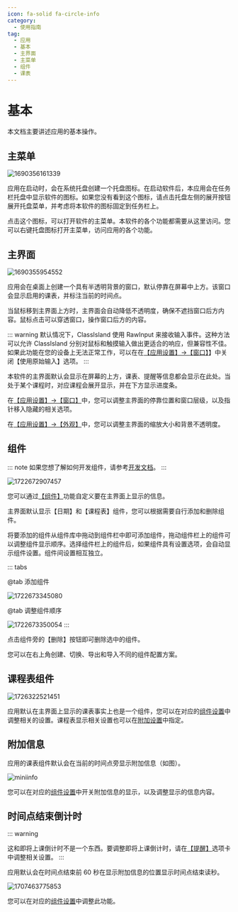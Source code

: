 ```yaml
---
icon: fa-solid fa-circle-info
category:
  - 使用指南
tag:
  - 应用
  - 基本
  - 主界面
  - 主菜单
  - 组件
  - 课表
---
```


# 基本

本文档主要讲述应用的基本操作。

## 主菜单

![1690356161339](image/basic/1690356161339.png)

应用在启动时，会在系统托盘创建一个托盘图标。在启动软件后，本应用会在任务栏托盘中显示软件的图标。如果您没有看到这个图标，请点击托盘左侧的展开按钮展开托盘菜单，并考虑将本软件的图标固定到任务栏上。

点击这个图标，可以打开软件的主菜单。本软件的各个功能都需要从这里访问。您可以右键托盘图标打开主菜单，访问应用的各个功能。

## 主界面

![1690355954552](image/basic/1690355954552.png)

应用会在桌面上创建一个具有半透明背景的窗口，默认停靠在屏幕中上方。该窗口会显示启用的课表，并标注当前的时间点。

当鼠标移到主界面上方时，主界面会自动降低不透明度，确保不遮挡窗口后方内容。鼠标点击可以穿透窗口，操作窗口后方的内容。

::: warning
默认情况下，ClassIsland 使用 RawInput 来接收输入事件。这种方法可以允许 ClassIsland 分别对鼠标和触摸输入做出更适合的响应，但兼容性不佳。如果此功能在您的设备上无法正常工作，可以在在[【应用设置】→【窗口】](classisland://app/settings/window)】中关闭【使用原始输入】选项。
:::

本软件的主界面默认会显示在屏幕的上方，课表、提醒等信息都会显示在此处。当处于某个课程时，对应课程会展开显示，并在下方显示进度条。

在[【应用设置】→【窗口】](classisland://app/settings/window)中，您可以调整主界面的停靠位置和窗口层级，以及指针移入隐藏的相关选项。

在[【应用设置】→【外观】](classisland://app/settings/appearance)中，您可以调整主界面的缩放大小和背景不透明度。

## 组件

::: note
如果您想了解如何开发组件，请参考[开发文档](../dev/components.md)。
:::

![1722672907457](image/basic/1722672907457.png)

您可以通过[【组件】](classisland://app/settings/components)功能自定义要在主界面上显示的信息。

主界面默认显示【日期】和【课程表】组件，您可以根据需要自行添加和删除组件。

将要添加的组件从组件库中拖动到组件栏中即可添加组件，拖动组件栏上的组件可以调整组件显示顺序。选择组件栏上的组件后，如果组件具有设置选项，会自动显示组件设置。组件间设置相互独立。

::: tabs

@tab 添加组件

![1722673345080](image/basic/1722673345080.png)

@tab 调整组件顺序

![1722673350054](image/basic/1722673350054.png)
:::

点击组件旁的【删除】按钮即可删除选中的组件。

您可以在右上角创建、切换、导出和导入不同的组件配置方案。

## 课程表组件

![1726322521451](image/basic/1726322521451.png)

应用默认在主界面上显示的课表事实上也是一个组件，您可以在对应的[组件设置](classisland://app/settings/components)中调整相关的设置。课程表显示相关设置也可以在[附加设置](./advanced.md#附加设置)中指定。

## 附加信息

应用的课表组件默认会在当前的时间点旁显示附加信息（如图）。

![miniinfo](image/basic/miniinfo.png)

您可以在对应的[组件设置](classisland://app/settings/components)中开关附加信息的显示，以及调整显示的信息内容。

## 时间点结束倒计时

::: warning 

这和即将上课倒计时不是一个东西。要调整即将上课倒计时，请在[【提醒】](classisland://app/settings/notification/08F0D9C3-C770-4093-A3D0-02F3D90C24BC)选项卡中调整相关设置。
:::

应用默认会在时间点结束前 60 秒在显示附加信息的位置显示时间点结束读秒。

![1707463775853](image/basic/1707463775853.png)

您可以在对应的[组件设置](classisland://app/settings/components)中调整此功能。
